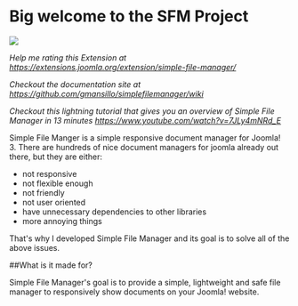 # Big welcome to the SFM Project

![](http://www.simplefilemanager.eu/images/document-touch-intro.png)

*Help me rating this Extension at https://extensions.joomla.org/extension/simple-file-manager/*  

*Checkout the documentation site at https://github.com/gmansillo/simplefilemanager/wiki*  

*Checkout this lightning tutorial that gives you an overview of Simple File Manager in 13 minutes https://www.youtube.com/watch?v=7JLy4mNRd_E*  

Simple File Manger is a simple responsive document manager for Joomla! 3. There are hundreds of nice document managers for joomla already out there, but they are either:

-  not responsive
-  not flexible enough
-  not friendly
-  not user oriented
-  have unnecessary dependencies to other libraries
-  more annoying things

That's why I developed Simple File Manager and its goal is to solve all of the above issues.

##What is it made for?

Simple File Manager's goal is to provide a simple, lightweight and safe file manager to responsively show documents on your Joomla! website. 
